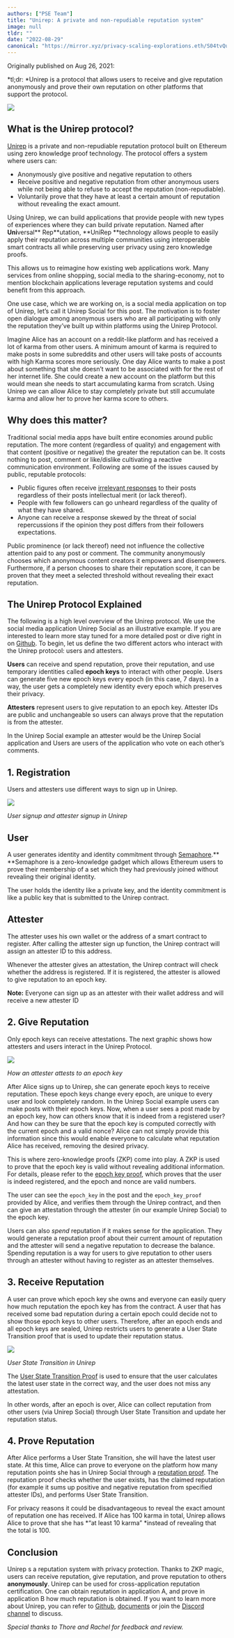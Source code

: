 ```yaml
---
authors: ["PSE Team"]
title: "Unirep: A private and non-repudiable reputation system"
image: null
tldr: ""
date: "2022-08-29"
canonical: "https://mirror.xyz/privacy-scaling-explorations.eth/S04tvQuLbRjf_9ZrzDTE0T2aho9_GoSuok5NEFyHNO4"
---
```


Originally published on Aug 26, 2021:

\*tl;dr: \*Unirep is a protocol that allows users to receive and give reputation anonymously and prove their own reputation on other platforms that support the protocol.

![](https://miro.medium.com/max/1106/0*nr6Aia8myVXSIZ2R)

## What is the Unirep protocol?

[Unirep](https://github.com/Unirep/Unirep) is a private and non-repudiable reputation protocol built on Ethereum using zero knowledge proof technology. The protocol offers a system where users can:

- Anonymously give positive and negative reputation to others
- Receive positive and negative reputation from other anonymous users while not being able to refuse to accept the reputation (non-repudiable).
- Voluntarily prove that they have at least a certain amount of reputation without revealing the exact amount.

Using Unirep, we can build applications that provide people with new types of experiences where they can build private reputation. Named after **Uni**versal\*\* Rep\*\*utation, \*\*UniRep \*\*technology allows people to easily apply their reputation across multiple communities using interoperable smart contracts all while preserving user privacy using zero knowledge proofs.

This allows us to reimagine how existing web applications work. Many services from online shopping, social media to the sharing-economy, not to mention blockchain applications leverage reputation systems and could benefit from this approach.

One use case, which we are working on, is a social media application on top of Unirep, let’s call it Unirep Social for this post. The motivation is to foster open dialogue among anonymous users who are all participating with only the reputation they’ve built up within platforms using the Unirep Protocol.

Imagine Alice has an account on a reddit-like platform and has received a lot of karma from other users. A minimum amount of karma is required to make posts in some subreddits and other users will take posts of accounts with high Karma scores more seriously. One day Alice wants to make a post about something that she doesn’t want to be associated with for the rest of her internet life. She could create a new account on the platform but this would mean she needs to start accumulating karma from scratch. Using Unirep we can allow Alice to stay completely private but still accumulate karma and allow her to prove her karma score to others.

## Why does this matter?

Traditional social media apps have built entire economies around public reputation. The more content (regardless of quality) and engagement with that content (positive or negative) the greater the reputation can be. It costs nothing to post, comment or like/dislike cultivating a reactive communication environment. Following are some of the issues caused by public, reputable protocols:

- Public figures often receive [irrelevant responses](https://youtu.be/oLsb7clrXMQ?t=1000) to their posts regardless of their posts intellectual merit (or lack thereof).
- People with few followers can go unheard regardless of the quality of what they have shared.
- Anyone can receive a response skewed by the threat of social repercussions if the opinion they post differs from their followers expectations.

Public prominence (or lack thereof) need not influence the collective attention paid to any post or comment. The community anonymously chooses which anonymous content creators it empowers and disempowers. Furthermore, if a person chooses to share their reputation score, it can be proven that they meet a selected threshold without revealing their exact reputation.

## The Unirep Protocol Explained

The following is a high level overview of the Unirep protocol. We use the social media application Unirep Social as an illustrative example. If you are interested to learn more stay tuned for a more detailed post or dive right in on [Github](https://github.com/Unirep/Unirep). To begin, let us define the two different actors who interact with the Unirep protocol: users and attesters.

**Users** can receive and spend reputation, prove their reputation, and use temporary identities called **epoch keys** to interact with other people. Users can generate five new epoch keys every epoch (in this case, 7 days). In a way, the user gets a completely new identity every epoch which preserves their privacy.

**Attesters** represent users to give reputation to an epoch key. Attester IDs are public and unchangeable so users can always prove that the reputation is from the attester.

In the Unirep Social example an attester would be the Unirep Social application and Users are users of the application who vote on each other’s comments.

## **1\. Registration**

Users and attesters use different ways to sign up in Unirep.

![](https://miro.medium.com/max/1400/0*wcqrf4SN2TRx38YI)

_User signup and attester signup in Unirep_

## User

A user generates identity and identity commitment through [Semaphore](https://github.com/appliedzkp/semaphore).\*\* \*\*Semaphore is a zero-knowledge gadget which allows Ethereum users to prove their membership of a set which they had previously joined without revealing their original identity.

The user hoIds the identity like a private key, and the identity commitment is like a public key that is submitted to the Unirep contract.

## Attester

The attester uses his own wallet or the address of a smart contract to register. After calling the attester sign up function, the Unirep contract will assign an attester ID to this address.

Whenever the attester gives an attestation, the Unirep contract will check whether the address is registered. If it is registered, the attester is allowed to give reputation to an epoch key.

**Note:** Everyone can sign up as an attester with their wallet address and will receive a new attester ID

## 2\. Give Reputation

Only epoch keys can receive attestations. The next graphic shows how attesters and users interact in the Unirep Protocol.

![](https://miro.medium.com/max/1400/0*zxlIej01nppoYBoc)

_How an attester attests to an epoch key_

After Alice signs up to Unirep, she can generate epoch keys to receive reputation. These epoch keys change every epoch, are unique to every user and look completely random. In the Unirep Social example users can make posts with their epoch keys. Now, when a user sees a post made by an epoch key, how can others know that it is indeed from a registered user? And how can they be sure that the epoch key is computed correctly with the current epoch and a valid nonce? Alice can not simply provide this information since this would enable everyone to calculate what reputation Alice has received, removing the desired privacy.

This is where zero-knowledge proofs (ZKP) come into play. A ZKP is used to prove that the epoch key is valid without revealing additional information. For details, please refer to the [epoch key proof](https://github.com/Unirep/Unirep/blob/f69b39c6011ae80cd2cb868f8da0eea594ab8cff/packages/circuits/circuits/verifyEpochKey.circom), which proves that the user is indeed registered, and the epoch and nonce are valid numbers.

The user can see the `epoch_key` in the post and the `epoch_key_proof` provided by Alice, and verifies them through the Unirep contract, and then can give an attestation through the attester (in our example Unirep Social) to the epoch key.

Users can also _spend_ reputation if it makes sense for the application. They would generate a reputation proof about their current amount of reputation and the attester will send a negative reputation to decrease the balance. Spending reputation is a way for users to give reputation to other users through an attester without having to register as an attester themselves.

## 3\. Receive Reputation

A user can prove which epoch key she owns and everyone can easily query how much reputation the epoch key has from the contract. A user that has received some bad reputation during a certain epoch could decide not to show those epoch keys to other users. Therefore, after an epoch ends and all epoch keys are sealed, Unirep restricts users to generate a User State Transition proof that is used to update their reputation status.

![](https://miro.medium.com/max/1400/0*t18QHcnKhY5LA5P8)

_User State Transition in Unirep_

The [User State Transition Proof](https://github.com/Unirep/Unirep/blob/f69b39c6011ae80cd2cb868f8da0eea594ab8cff/packages/circuits/circuits/userStateTransition.circom) is used to ensure that the user calculates the latest user state in the correct way, and the user does not miss any attestation.

In other words, after an epoch is over, Alice can collect reputation from other users (via Unirep Social) through User State Transition and update her reputation status.

## 4\. Prove Reputation

After Alice performs a User State Transition, she will have the latest user state. At this time, Alice can prove to everyone on the platform how many reputation points she has in Unirep Social through a [reputation proof](https://github.com/Unirep/Unirep/blob/f69b39c6011ae80cd2cb868f8da0eea594ab8cff/packages/circuits/circuits/proveReputation.circom). The reputation proof checks whether the user exists, has the claimed reputation (for example it sums up positive and negative reputation from specified attester IDs), and performs User State Transition.

For privacy reasons it could be disadvantageous to reveal the exact amount of reputation one has received. If Alice has 100 karma in total, Unirep allows Alice to prove that she has \*“at least 10 karma” \*instead of revealing that the total is 100.

## Conclusion

Unirep s a reputation system with privacy protection. Thanks to ZKP magic, users can receive reputation, give reputation, and prove reputation to others **anonymously**. Unirep can be used for cross-application reputation certification. One can obtain reputation in application A, and prove in application B how much reputation is obtained. If you want to learn more about Unirep, you can refer to [Github](https://github.com/Unirep/Unirep), [documents](https://unirep.gitbook.io/unirep/) or join the [Discord channel](https://discord.gg/VzMMDJmYc5) to discuss.

_Special thanks to Thore and Rachel for feedback and review._
